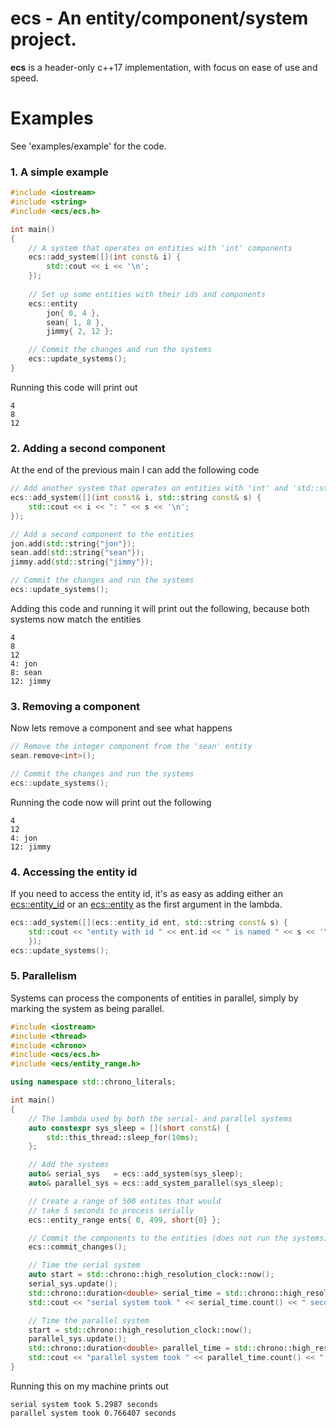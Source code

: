 
# ecs - An entity/component/system project.
**ecs** is a header-only c++17 implementation, with focus on ease of use and speed.

# Examples
See 'examples/example' for the code.

### 1. A simple example
```cpp
#include <iostream>
#include <string>
#include <ecs/ecs.h>

int main()
{
	// A system that operates on entities with 'int' components
	ecs::add_system([](int const& i) {
	    std::cout << i << '\n';
	});
	
	// Set up some entities with their ids and components
	ecs::entity
		jon{ 0, 4 },
		sean{ 1, 8 },
		jimmy{ 2, 12 };

	// Commit the changes and run the systems
	ecs::update_systems();
}
```
Running this code will print out
```
4
8
12
```

### 2. Adding a second component
At the end of the previous main I can add the following code
```cpp
// Add another system that operates on entities with 'int' and 'std::string' components
ecs::add_system([](int const& i, std::string const& s) {
    std::cout << i << ": " << s << '\n';
});

// Add a second component to the entities
jon.add(std::string{"jon"});
sean.add(std::string{"sean"});
jimmy.add(std::string{"jimmy"});

// Commit the changes and run the systems
ecs::update_systems();
```
Adding this code and running it will print out the following, because both systems now match the entities
```
4
8
12
4: jon
8: sean
12: jimmy
```

### 3. Removing a component
Now lets remove a component and see what happens
```cpp
// Remove the integer component from the 'sean' entity
sean.remove<int>();

// Commit the changes and run the systems
ecs::update_systems();
```
Running the code now will print out the following
```
4
12
4: jon
12: jimmy
```

### 4. Accessing the entity id
If you need to access the entity id, it's as easy as adding either an
[ecs::entity_id](https://github.com/monkey-g/ecs/blob/master/ecs/types.h) or an [ecs::entity](https://github.com/monkey-g/ecs/blob/master/ecs/entity.h)
as the first argument in the lambda.
```cpp
ecs::add_system([](ecs::entity_id ent, std::string const& s) {
	std::cout << "entity with id " << ent.id << " is named " << s << '\n';
	});
ecs::update_systems();
```


### 5. Parallelism
Systems can process the components of entities in parallel, simply by marking the system as being parallel.
```cpp
#include <iostream>
#include <thread>
#include <chrono>
#include <ecs/ecs.h>
#include <ecs/entity_range.h>

using namespace std::chrono_literals;

int main()
{
	// The lambda used by both the serial- and parallel systems
	auto constexpr sys_sleep = [](short const&) {
		std::this_thread::sleep_for(10ms);
	};

	// Add the systems
	auto& serial_sys   = ecs::add_system(sys_sleep);
	auto& parallel_sys = ecs::add_system_parallel(sys_sleep);

	// Create a range of 500 entites that would
	// take 5 seconds to process serially
	ecs::entity_range ents{ 0, 499, short{0} };

	// Commit the components to the entities (does not run the systems)
	ecs::commit_changes();

	// Time the serial system
	auto start = std::chrono::high_resolution_clock::now();
	serial_sys.update();
	std::chrono::duration<double> serial_time = std::chrono::high_resolution_clock::now() - start;
	std::cout << "serial system took " << serial_time.count() << " seconds\n";

	// Time the parallel system
	start = std::chrono::high_resolution_clock::now();
	parallel_sys.update();
	std::chrono::duration<double> parallel_time = std::chrono::high_resolution_clock::now() - start;
	std::cout << "parallel system took " << parallel_time.count() << " seconds\n";
}
```
Running this on my machine prints out
```
serial system took 5.2987 seconds
parallel system took 0.766407 seconds
```
